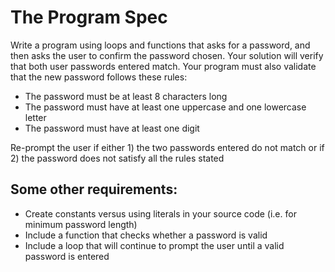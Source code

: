 # The Program Spec

Write a program using loops and functions that asks for a password, and then asks the user to confirm the password chosen.  Your solution will verify that both user passwords entered match.  Your program must also validate that the new password follows these rules:

- The password must be at least 8 characters long
- The password must have at least one uppercase and one lowercase letter
- The password must have at least one digit

Re-prompt the user if either 1) the two passwords entered do not match or if  2) the password does not satisfy all the rules stated 

## Some other requirements:

- Create constants versus using literals in your source code (i.e. for minimum password length)
- Include a function that checks whether a password is valid
- Include a loop that will continue to prompt the user until a valid password is entered

